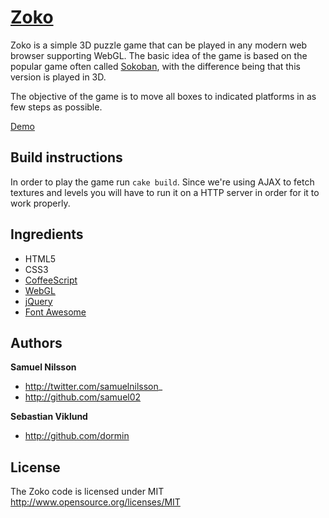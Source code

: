 [Zoko](http://lulea.github.com/game-off-2012)
==================

Zoko is a simple 3D puzzle game that can be played in any modern web browser supporting WebGL. The basic idea of the game is based on the popular game often called [Sokoban](http://en.wikipedia.org/wiki/Sokoban),
 with the difference being that this version is played in 3D.

The objective of the game is to move all boxes to indicated platforms in as few steps as possible.

[Demo](http://lulea.github.com/game-off-2012)


Build instructions
------------------
In order to play the game run `cake build`. Since we're using AJAX to fetch textures and levels you will have to run it on a HTTP server
in order for it to work properly.


Ingredients
------------------
+ HTML5
+ CSS3
+ [CoffeeScript](http://coffeescript.org/)
+ [WebGL](http://en.wikipedia.org/wiki/WebGL)
+ [jQuery](http://jquery.com)
+ [Font Awesome](http://fortawesome.github.com/Font-Awesome)


Authors
------------------
**Samuel Nilsson**
+ http://twitter.com/samuelnilsson_
+ http://github.com/samuel02

**Sebastian Viklund**
+ http://github.com/dormin


License
------------------
The Zoko code is licensed under MIT http://www.opensource.org/licenses/MIT
